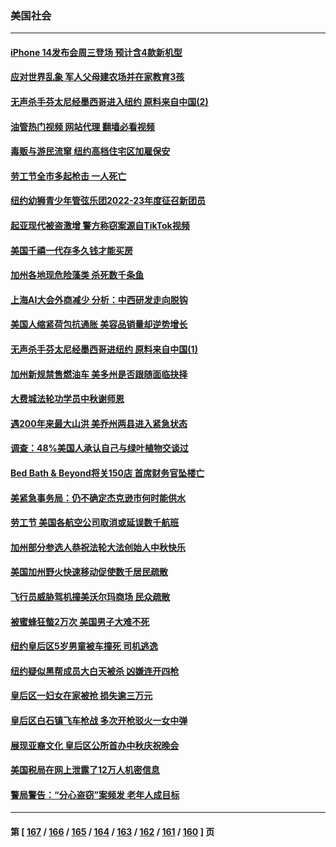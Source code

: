 ### 美国社会
---
#### [iPhone 14发布会周三登场 预计含4款新机型](../../pages/ncid1078160/n13818704.md?09070445) 
#### [应对世界乱象 军人父母建农场并在家教育3孩](../../pages/ncid1078160/n13818375.md?09070445) 
#### [无声杀手芬太尼经墨西哥进入纽约 原料来自中国(2)](../../pages/ncid1078160/n13818225.md?09070445) 
#### [油管热门视频 网站代理 翻墙必看视频](http://209.222.30.114:81/youtube.html?09070445)
#### [毒贩与游民流窜  纽约高档住宅区加雇保安](../../pages/ncid1078160/n13818221.md?09070445) 
#### [劳工节全市多起枪击 一人死亡](../../pages/ncid1078160/n13818219.md?09070445) 
#### [纽约幼狮青少年管弦乐团2022-23年度征召新团员](../../pages/ncid1078160/n13818229.md?09070445) 
#### [起亚现代被盗激增 警方称窃案源自TikTok视频](../../pages/ncid1078160/n13818065.md?09070445) 
#### [美国千禧一代存多久钱才能买房](../../pages/ncid1078160/n13818064.md?09070445) 
#### [加州各地现危险藻类 杀死数千条鱼](../../pages/ncid1078160/n13818023.md?09070445) 
#### [上海AI大会外商减少 分析：中西研发走向脱钩](../../pages/ncid1078160/n13817869.md?09070445) 
#### [美国人缩紧荷包抗通胀 美容品销量却逆势增长](../../pages/ncid1078160/n13817870.md?09070445) 
#### [无声杀手芬太尼经墨西哥进纽约 原料来自中国(1)](../../pages/ncid1078160/n13817497.md?09070445) 
#### [加州新规禁售燃油车 美多州是否跟随面临抉择](../../pages/ncid1078160/n13817368.md?09070445) 
#### [大费城法轮功学员中秋谢师恩](../../pages/ncid1078160/n13817451.md?09070445) 
#### [遇200年来最大山洪 美乔州两县进入紧急状态](../../pages/ncid1078160/n13817339.md?09070445) 
#### [调查：48%美国人承认自己与绿叶植物交谈过](../../pages/ncid1078160/n13817352.md?09070445) 
#### [Bed Bath & Beyond将关150店 首席财务官坠楼亡](../../pages/ncid1078160/n13817336.md?09070445) 
#### [美紧急事务局：仍不确定杰克逊市何时能供水](../../pages/ncid1078160/n13817281.md?09070445) 
#### [劳工节 美国各航空公司取消或延误数千航班](../../pages/ncid1078160/n13817298.md?09070445) 
#### [加州部分参选人恭祝法轮大法创始人中秋快乐](../../pages/ncid1078160/n13817118.md?09070445) 
#### [美国加州野火快速移动促使数千居民疏散](../../pages/ncid1078160/n13817025.md?09070445) 
#### [飞行员威胁驾机撞美沃尔玛商场 民众疏散](../../pages/ncid1078160/n13816910.md?09070445) 
#### [被蜜蜂狂螫2万次 美国男子大难不死](../../pages/ncid1078160/n13816578.md?09070445) 
#### [纽约皇后区5岁男童被车撞死 司机逃逸](../../pages/ncid1078160/n13816593.md?09070445) 
#### [纽约疑似黑帮成员大白天被杀 凶嫌连开四枪](../../pages/ncid1078160/n13816594.md?09070445) 
#### [皇后区一妇女在家被抢 损失逾三万元](../../pages/ncid1078160/n13816596.md?09070445) 
#### [皇后区白石镇飞车枪战 多次开枪驳火一女中弹](../../pages/ncid1078160/n13816599.md?09070445) 
#### [展现亚裔文化 皇后区公所首办中秋庆祝晚会](../../pages/ncid1078160/n13816623.md?09070445) 
#### [美国税局在网上泄露了12万人机密信息](../../pages/ncid1078160/n13816487.md?09070445) 
#### [警局警告：“分心盗窃”案频发 老年人成目标](../../pages/ncid1078160/n13816552.md?09070445) 

---
#### 第 [ [167](./167.md?09070445) / [166](./166.md?09070445) / [165](./165.md?09070445) / [164](./164.md?09070445) / [163](./163.md?09070445) / [162](./162.md?09070445) / [161](./161.md?09070445) / [160](./160.md?09070445) ] 页

